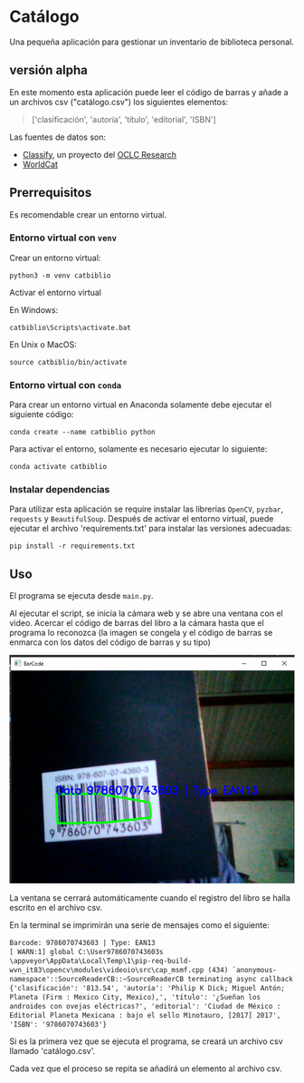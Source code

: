 # Catálogo

Una pequeña aplicación para gestionar un inventario de biblioteca personal.

## versión alpha

En este momento esta aplicación puede leer el código de barras y añade a un archivos csv ("catálogo.csv") los siguientes elementos:

> ['clasificación', 'autoría', 'título', 'editorial', 'ISBN']

Las fuentes de datos son:

* [Classify](http://classify.oclc.org/classify2/), un proyecto del [OCLC Research](http://www.oclc.org/research.html)
* [WorldCat](https://www.worldcat.org/)

## Prerrequisitos

Es recomendable crear un entorno virtual.

### Entorno virtual con `venv`

Crear un entorno virtual:

```
python3 -m venv catbiblio
```

Activar el entorno virtual

En Windows:

```
catbiblio\Scripts\activate.bat
```

En Unix o MacOS:

```
source catbiblio/bin/activate
```

### Entorno virtual con `conda`

Para crear un entorno virtual en Anaconda solamente debe ejecutar el siguiente código:

```
conda create --name catbiblio python
```

Para activar el entorno, solamente es necesario ejecutar lo siguiente:

```
conda activate catbiblio
```

### Instalar dependencias

Para utilizar esta aplicación se require instalar las librerías `OpenCV`, `pyzbar`, `requests` y `BeautifulSoup`. Después de activar el entorno virtual, puede ejecutar el archivo 'requirements.txt' para instalar las versiones adecuadas:

```
pip install -r requirements.txt
```

## Uso

El programa se ejecuta desde `main.py`.

Al ejecutar el script, se inicia la cámara web y se abre una ventana con el video. Acercar el código de barras del libro a la cámara hasta que el programa lo reconozca (la imagen se congela y el código de barras se enmarca con los datos del código de barras y su tipo)

<img src="imgs\captura.png" weight="400px">

La ventana se cerrará automáticamente cuando el registro del libro se halla escrito en el archivo csv.

En la terminal se imprimirán una serie de mensajes como el siguiente:

```
Barcode: 9786070743603 | Type: EAN13
[ WARN:1] global C:\User9786070743603s
\appveyor\AppData\Local\Temp\1\pip-req-build-wvn_it83\opencv\modules\videoio\src\cap_msmf.cpp (434) `anonymous-namespace'::SourceReaderCB::~SourceReaderCB terminating async callback
{'clasificación': '813.54', 'autoría': 'Philip K Dick; Miguel Antón; Planeta (Firm : Mexico City, Mexico),', 'título': '¿Sueñan los androides con ovejas eléctricas?', 'editorial': 'Ciudad de México : Editorial Planeta Mexicana : bajo el sello Minotauro, [2017] 2017', 'ISBN': '9786070743603'}
```

Si es la primera vez que se ejecuta el programa, se creará un archivo csv llamado 'catálogo.csv'. 

Cada vez que el proceso se repita se añadirá un elemento al archivo csv.

